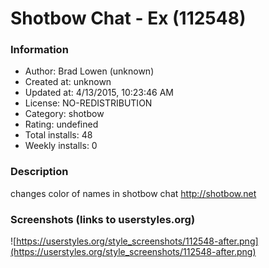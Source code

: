 # Shotbow Chat - Ex (112548)

### Information
- Author: Brad Lowen (unknown)
- Created at: unknown
- Updated at: 4/13/2015, 10:23:46 AM
- License: NO-REDISTRIBUTION
- Category: shotbow
- Rating: undefined
- Total installs: 48
- Weekly installs: 0


### Description
changes color of names in shotbow chat
http://shotbow.net


### Screenshots (links to userstyles.org)
![https://userstyles.org/style_screenshots/112548-after.png](https://userstyles.org/style_screenshots/112548-after.png)


